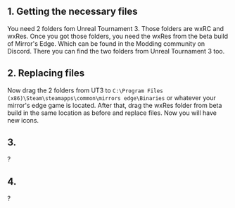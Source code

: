 ## 1. Getting the necessary files 
You need 2 folders fom Unreal Tournament 3. Those folders are wxRC and wxRes. Once you got those folders, you need the wxRes from the beta build of Mirror's Edge. Which can be found in the Modding community on Discord. There you can find the two folders from Unreal Tournament 3 too.

## 2. Replacing files
Now drag the 2 folders from UT3 to `C:\Program Files (x86)\Steam\steamapps\common\mirrors edge\Binaries` or whatever your mirror's edge game is located. After that, drag the wxRes folder from beta build in the same location as before and replace files. Now you will have new icons.

## 3. 
?

## 4. 
?
